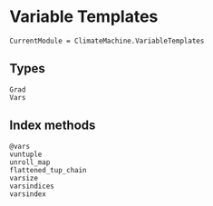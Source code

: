 # Variable Templates

```@meta
CurrentModule = ClimateMachine.VariableTemplates
```

## Types

```@docs
Grad
Vars
```

## Index methods

```@docs
@vars
vuntuple
unroll_map
flattened_tup_chain
varsize
varsindices
varsindex
```
